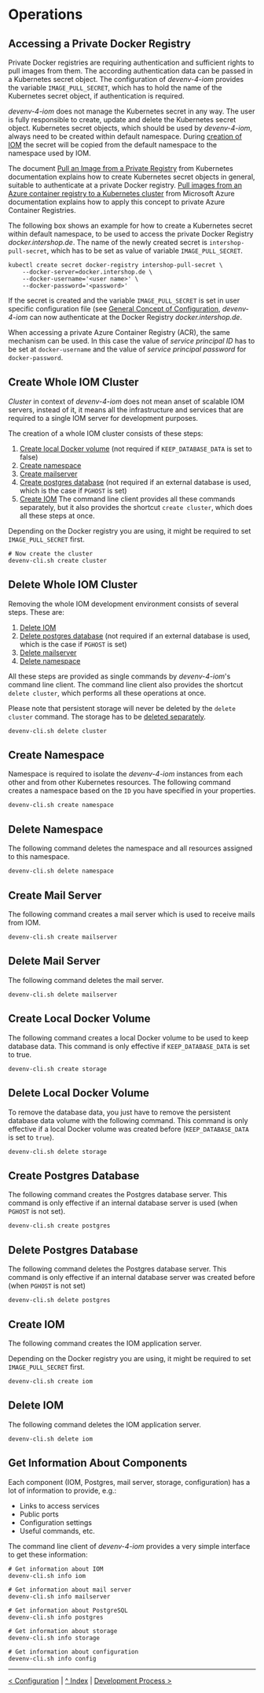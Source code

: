 
# Operations
## <a name="private_docker_registry"/>Accessing a Private Docker Registry

Private Docker registries are requiring authentication and sufficient rights to pull images from them. The according authentication data can be passed in a Kubernetes secret object. The configuration of _devenv-4-iom_ provides the variable `IMAGE_PULL_SECRET`, which has to hold the name of the Kubernetes secret object, if authentication is required.

_devenv-4-iom_ does not manage the Kubernetes secret in any way. The user is fully responsible to create, update and delete the Kubernetes secret object. Kubernetes secret objects, which should be used by _devenv-4-iom_, always need to be created within default namespace. During [creation of IOM](#create_iom) the secret will be copied from the default namespace to the namespace used by IOM.

The document [Pull an Image from a Private Registry](https://kubernetes.io/docs/tasks/configure-pod-container/pull-image-private-registry/) from Kubernetes documentation explains how to create Kubernetes secret objects in general, suitable to authenticate at a private Docker registry. [Pull images from an Azure container registry to a Kubernetes cluster](https://docs.microsoft.com/en-us/azure/container-registry/container-registry-auth-kubernetes) from Microsoft Azure documentation explains how to apply this concept to private Azure Container Registries.

The following box shows an example for how to create a Kubernetes secret within default namespace, to be used to access the private Docker Registry _docker.intershop.de_. The name of the newly created secret is `intershop-pull-secret`, which has to be set as value of variable `IMAGE_PULL_SECRET`.

    kubectl create secret docker-registry intershop-pull-secret \
        --docker-server=docker.intershop.de \
        --docker-username='<user name>' \
        --docker-password='<password>'

If the secret is created and the variable `IMAGE_PULL_SECRET` is set in user specific configuration file (see [General Concept of Configuration](02_configuration.md#concept_config), _devenv-4-iom_ can now authenticate at the Docker Registry _docker.intershop.de_.

When accessing a private Azure Container Registry (ACR), the same mechanism can be used. In this case the value of _service principal ID_ has to be set at `docker-username` and the value of _service principal password_ for `docker-password`.

## <a name="create_cluster"/>Create Whole IOM Cluster

_Cluster_ in context of _devenv-4-iom_ does not mean anset of scalable IOM servers, instead of it, it means all the infrastructure and services that are required to a single IOM server for development purposes.

The creation of a whole IOM cluster consists of these steps:

1. [Create local Docker volume](#create_storage) (not required if `KEEP_DATABASE_DATA` is set to false)
1. [Create namespace](#create_namespace)
1. [Create mailserver](#create_mailserver)
1. [Create postgres database](#create_postgres) (not required if an external database is used, which is the case if `PGHOST` is set)
1. [Create IOM](#create_iom)
The command line client provides all these commands separately, but it also provides the shortcut `create cluster`, which does all these steps at once.

Depending on the Docker registry you are using, it might be required to set `IMAGE_PULL_SECRET` first.

    # Now create the cluster
    devenv-cli.sh create cluster

## <a name="delete_cluster"/>Delete Whole IOM Cluster

Removing the whole IOM development environment consists of several steps. These are:

1. [Delete IOM](#delete_iom)
1. [Delete postgres database](#delete_postgres) (not required if an external database is used, which is the case if `PGHOST` is set)
1. [Delete mailserver](#delete_mailserver)
1. [Delete namespace](#delete_namespace)

All these steps are provided as single commands by _devenv-4-iom_'s command line client. The command line client also provides the shortcut `delete cluster`, which performs all these operations at once.

Please note that persistent storage will never be deleted by the `delete cluster` command. The storage has to be [deleted separately](#delete_storage).

    devenv-cli.sh delete cluster

## <a name="create_namespace"/>Create Namespace

Namespace is required to isolate the _devenv-4-iom_ instances from each other and from other Kubernetes resources. The following command creates a namespace based on the `ID` you have specified in your properties.

    devenv-cli.sh create namespace

## <a name="delete_namespace"/>Delete Namespace

The following command deletes the namespace and all resources assigned to this namespace.

    devenv-cli.sh delete namespace

## <a name="create_mailserver"/>Create Mail Server

The following command creates a mail server which is used to receive mails from IOM.

    devenv-cli.sh create mailserver

## <a name="delete_mailserver"/>Delete Mail Server

The following command deletes the mail server.

    devenv-cli.sh delete mailserver

## <a name="create_storage"/>Create Local Docker Volume

The following command creates a local Docker volume to be used to keep database data. This command is only effective if `KEEP_DATABASE_DATA` is set to true.

    devenv-cli.sh create storage
    
## <a name="delete_storage"/>Delete Local Docker Volume

To remove the database data, you just have to remove the persistent database data volume with the following command. This command is only effective if a local Docker volume was created before (`KEEP_DATABASE_DATA` is set to `true`).

    devenv-cli.sh delete storage

## <a name="create_postgres"/>Create Postgres Database

The following command creates the Postgres database server. This command is only effective if an internal database server is used (when `PGHOST` is not set).

    devenv-cli.sh create postgres

## <a name="delete_postgres"/>Delete Postgres Database

The following command deletes the Postgres database server. This command is only effective if an internal database server was created before (when `PGHOST` is not set)

    devenv-cli.sh delete postgres

## <a name="create_iom"/>Create IOM

The following command creates the IOM application server.

Depending on the Docker registry you are using, it might be required to set `IMAGE_PULL_SECRET` first.

    devenv-cli.sh create iom

## <a name="delete_iom"/>Delete IOM

The following command deletes the IOM application server.

    devenv-cli.sh delete iom

## Get Information About Components

Each component (IOM, Postgres, mail server, storage, configuration) has a lot of information to provide, e.g.:

* Links to access services
* Public ports
* Configuration settings
* Useful commands, etc.

The command line client of _devenv-4-iom_ provides a very simple interface to get these information:

    # Get information about IOM 
    devenv-cli.sh info iom 
    
    # Get information about mail server 
    devenv-cli.sh info mailserver 
    
    # Get information about PostgreSQL 
    devenv-cli.sh info postgres 
    
    # Get information about storage 
    devenv-cli.sh info storage
    
    # Get information about configuration
    devenv-cli.sh info config
    
---
[< Configuration](02_configuration.md) | [^ Index](../README.md) | [Development Process >](04_development_process.md)